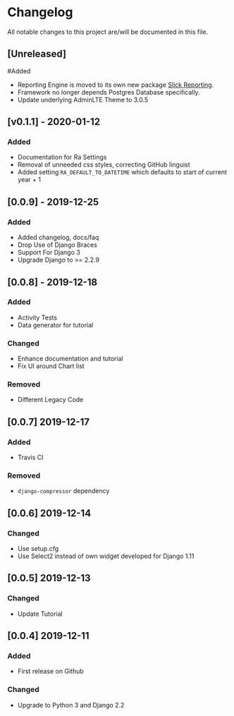 # Changelog
All notable changes to this project are/will be documented in this file.


## [Unreleased]
#Added
- Reporting Engine is moved to its own new package [Slick Reporting](https://github.com/ra-systems/django-slick-reporting).   
- Framework no longer depends Postgres Database specifically.
- Update underlying AdminLTE Theme to 3.0.5  


## [v0.1.1] - 2020-01-12
### Added
- Documentation for Ra Settings
- Removal of unneeded css styles, correcting GitHub linguist
- Added setting `RA_DEFAULT_TO_DATETIME` which defaults to start of current year + 1


## [0.0.9] - 2019-12-25
### Added
- Added changelog, docs/faq
- Drop Use of Django Braces
- Support For Django 3
- Upgrade Django to >= 2.2.9


## [0.0.8] - 2019-12-18
### Added
- Activity Tests
- Data generator for tutorial

### Changed
- Enhance documentation and tutorial
- Fix UI around Chart list

### Removed
- Different Legacy Code


## [0.0.7] 2019-12-17
### Added
- Travis CI

### Removed
- `django-compressor` dependency


## [0.0.6] 2019-12-14
### Changed
- Use setup.cfg
- Use Select2 instead of own widget developed for Django 1.11

## [0.0.5] 2019-12-13
### Changed
- Update Tutorial

## [0.0.4] 2019-12-11
### Added
- First release on Github

### Changed
- Upgrade to Python 3 and Django 2.2
